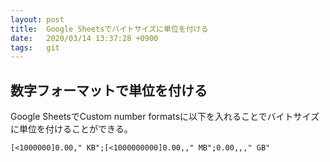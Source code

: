 ```yaml
---
layout: post
title:  Google Sheetsでバイトサイズに単位を付ける
date:   2020/03/14 13:37:28 +0900
tags:   git
---
```


## 数字フォーマットで単位を付ける

Google SheetsでCustom number formatsに以下を入れることでバイトサイズに単位を付けることができる。

```text
[<1000000]0.00," KB";[<1000000000]0.00,," MB";0.00,,," GB"
```
